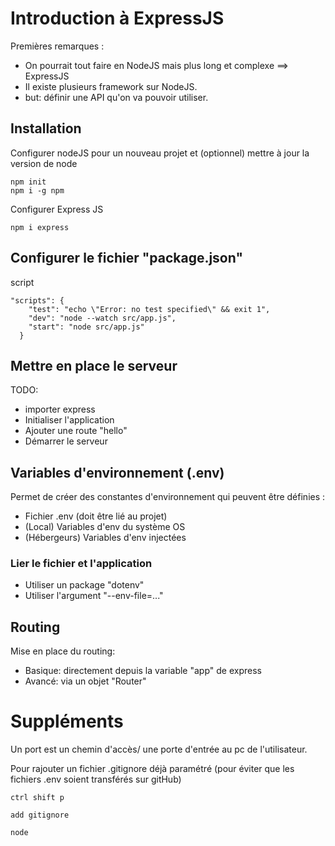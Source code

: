 # Introduction à ExpressJS

Premières remarques : 

- On pourrait tout faire en NodeJS mais plus long et complexe ==> ExpressJS
- Il existe plusieurs framework sur NodeJS.
- but: définir une API qu'on va pouvoir utiliser.

## Installation
Configurer nodeJS pour un nouveau projet et (optionnel) mettre à jour la version de node
```
npm init
npm i -g npm
```

Configurer Express JS
```
npm i express
```

## Configurer le fichier "package.json"

script
```
"scripts": {
    "test": "echo \"Error: no test specified\" && exit 1",
    "dev": "node --watch src/app.js",
    "start": "node src/app.js"
  }
```

## Mettre en place le serveur

TODO:

- importer express
- Initialiser l'application
- Ajouter une route "hello"
- Démarrer le serveur


## Variables d'environnement (.env)
Permet de créer des constantes d'environnement qui peuvent être définies :

- Fichier .env (doit être lié au projet)
- (Local) Variables d'env du système OS
- (Hébergeurs) Variables d'env injectées

### Lier le fichier et l'application

- Utiliser un package "dotenv"
- Utiliser l'argument "--env-file=..."


## Routing
Mise en place du routing:
- Basique: directement depuis la variable "app" de express
- Avancé: via un objet "Router"





# Suppléments

Un port est un chemin d'accès/ une porte d'entrée au pc de l'utilisateur.

Pour rajouter un fichier .gitignore déjà paramétré (pour éviter que les fichiers .env soient transférés sur gitHub)
```
ctrl shift p
```
```
add gitignore
```
```
node
```

